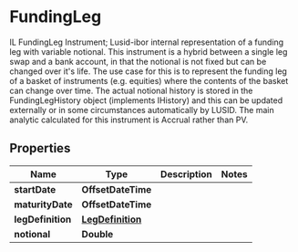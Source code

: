 

# FundingLeg

IL FundingLeg Instrument; Lusid-ibor internal representation of a funding leg with variable notional.  This instrument is a hybrid between a single leg swap and a bank account, in that the notional is not fixed but  can be changed over it's life. The use case for this is to represent the funding leg of a basket of instruments  (e.g. equities) where the contents of the basket can change over time.  The actual notional history is stored in the FundingLegHistory object (implements IHistory) and this can be updated  externally or in some circumstances automatically by LUSID.  The main analytic calculated for this instrument is Accrual rather than PV.

## Properties

Name | Type | Description | Notes
------------ | ------------- | ------------- | -------------
**startDate** | **OffsetDateTime** |  | 
**maturityDate** | **OffsetDateTime** |  | 
**legDefinition** | [**LegDefinition**](LegDefinition.md) |  | 
**notional** | **Double** |  | 




